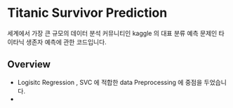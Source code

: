 # Titanic Survivor Prediction
세계에서 가장 큰 규모의 데이터 분석 커뮤니티인 kaggle 의 대표 분류 예측 문제인 타이타닉 생존자 예측에 관한 코드입니다.

## Overview
* Logisitc Regression , SVC 에 적합한 data Preprocessing 에 중점을 두었습니다.
* 
